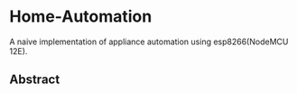 # Home-Automation
A naive implementation of appliance automation using esp8266(NodeMCU 12E).
## Abstract

